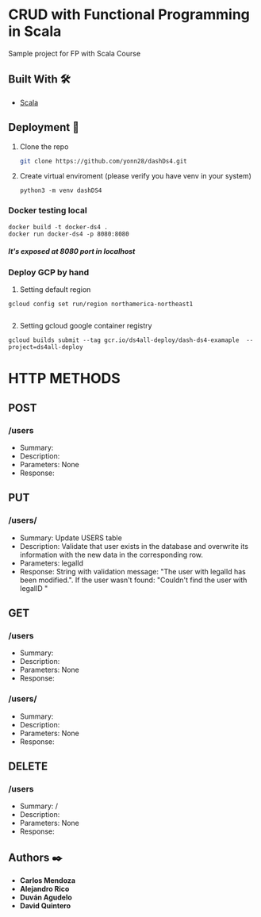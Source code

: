 # CRUD with Functional Programming in Scala
Sample project for FP with Scala Course

## Built With 🛠️
* [Scala](https://www.scala-lang.org/)

<!-- GETTING STARTED -->
## Deployment 🚀

1. Clone the repo
   ```sh
   git clone https://github.com/yonn28/dashDs4.git
   ```
2. Create virtual enviroment (please verify you have venv in your system)
   ```
   python3 -m venv dashDS4
   ```

### Docker testing local

```
docker build -t docker-ds4 .
docker run docker-ds4 -p 8080:8080
```
##### It's exposed at 8080 port in localhost

### Deploy GCP by hand

1. Setting default region

```
gcloud config set run/region northamerica-northeast1
 
 ```
2. Setting gcloud google container registry

```
gcloud builds submit --tag gcr.io/ds4all-deploy/dash-ds4-examaple  --project=ds4all-deploy
```
# HTTP METHODS

## POST

### /users
* Summary:
* Description:
* Parameters: None
* Response:

## PUT

### /users/<legalId>
* Summary: Update USERS table
* Description: Validate that user exists in the database and overwrite its information with the new data in the corresponding row.
* Parameters: legalId
* Response: 
       String with validation message: "The user with legalId <legalId> has been modified.". 
       If the user wasn't found: "Couldn't find the user with legalID <legalId>"


## GET

### /users
* Summary:
* Description:
* Parameters: None
* Response:

### /users/<legalId>
* Summary:
* Description:
* Parameters: None
* Response:
   
## DELETE

### /users
* Summary: /<legalId>
* Description:
* Parameters: None
* Response:



<!-- CONTACT -->
## Authors ✒️

* **Carlos Mendoza** 
* **Alejandro Rico**
* **Duván Agudelo**
* **David Quintero**

